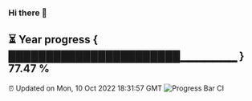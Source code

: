 ### Hi there 👋
⏳ Year progress { ███████████████████████▁▁▁▁▁▁▁ } 77.47 %
---
⏰ Updated on Mon, 10 Oct 2022 18:31:57 GMT
![Progress Bar CI](https://github.com/liununu/liununu/workflows/Progress%20Bar%20CI/badge.svg)
